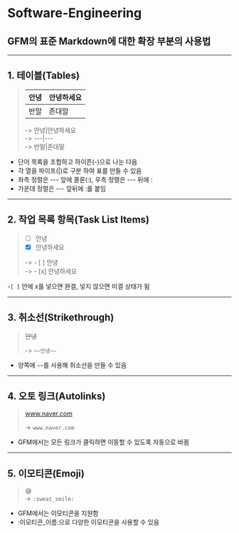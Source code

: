 # Software-Engineering
## GFM의 표준 Markdown에 대한 확장 부분의 사용법

---

## **1. 테이블(Tables)**
> 안녕|안녕하세요
> ---|---
> 반말|존대말
> 
> -> 안녕|안녕하세요  
> -> ---|---  
> -> 반말|존대말  

- 단어 목록을 조합하고 하이픈(-)으로 나눈 다음  
- 각 열을 파이프(|)로 구분 하여 표를 만들 수 있음
- 좌측 정렬은 --- 앞에 콜론(:), 우측 정렬은 --- 뒤에 :
- 가운데 정렬은 --- 앞뒤에 :를 붙임

---

## **2. 작업 목록 항목(Task List Items)**
> - [ ] 안녕
> - [x] 안녕하세요
> 
> -> - [ ] 안녕  
> -> - [x] 안녕하세요

-```[ ]``` 안에 x를 넣으면 완결, 넣지 않으면 미결 상태가 됨

---

## **3. 취소선(Strikethrough)**
> ~~안녕~~
> 
> -> ```~~안녕~~```

- 양쪽에 ```~~```를 사용해 취소선을 만들 수 있음
---

## **4. 오토 링크(Autolinks)**
> www.naver.com
>
> -> ```www.naver.com```

- GFM에서는 모든 링크가 클릭하면 이동할 수 있도록 자동으로 바뀜

---

## **5. 이모티콘(Emoji)**
> :sweat_smile:  
> -> ```:sweat_smile:```

- GFM에서는 이모티콘을 지원함
- :이모티콘_이름:으로 다양한 이모티콘을 사용할 수 있음
